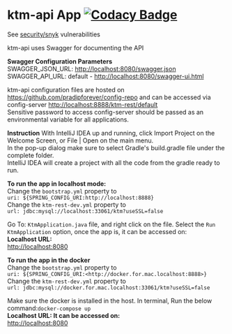 # ktm-api App [![Codacy Badge](https://api.codacy.com/project/badge/Grade/8c107175836c470e92353051407c5ab2)](https://www.codacy.com?utm_source=github.com&amp;utm_medium=referral&amp;utm_content=pradipforever/ktm-api&amp;utm_campaign=Badge_Grade)

See 
[security/snyk](https://app.snyk.io/org/pradipforever-github-marketplace/project/3c895972-d6d6-4809-9a0f-a90f4378a110?tab=issues)
vulnerabilities

ktm-api uses Swagger for documenting the API

**Swagger Configuration Parameters**  
SWAGGER_JSON_URL:   <http://localhost:8080/swagger.json>
SWAGGER_API_URL:    default - <http://localhost:8080/swagger-ui.html>

ktm-api configuration files are hosted on <https://github.com/pradipforever/config-repo> and can 
be accessed via config-server <http://localhost:8888/ktm-rest/default></br>
Sensitive password to access config-server should be passed as an environmental variable for all applications.

<strong>Instruction</strong>
With IntelliJ IDEA up and running, click Import Project on the Welcome Screen, or File | Open on 
the main menu.<br>
In the pop-up dialog make sure to select Gradle's build.gradle file under the complete folder.<br>
IntelliJ IDEA will create a project with all the code from the gradle ready to run.<br>

<strong>To run the app in localhost mode:</strong></br>
Change the ```bootstrap.yml``` property to</br>
```uri: ${SPRING_CONFIG_URI:http://localhost:8888}```</br>
Change the ```ktm-rest-dev.yml``` property to</br>
```url: jdbc:mysql://localhost:33061/ktm?useSSL=false```</br>

Go To:
```KtmApplication.java``` file, and right click on the file.
Select the ```Run KtmApplication``` option, once the app is, it can be accessed on:</br>
<strong>Localhost URL:</strong><br>
<http://localhost:8080>

<strong>To run the app in the docker</strong></br>
Change the ```bootstrap.yml``` property to</br>
```uri: ${SPRING_CONFIG_URI:<http://docker.for.mac.localhost:8888>}```</br>
Change the ```ktm-rest-dev.yml``` property to</br>
```url: jdbc:mysql://docker.for.mac.localhost:33061/ktm?useSSL=false```</br>

Make sure the docker is installed in the host. In terminal, Run the below command:```docker-compose up```</br>
<strong>Localhost URL: It can be accessed on:</strong><br>
<http://localhost:8080>
